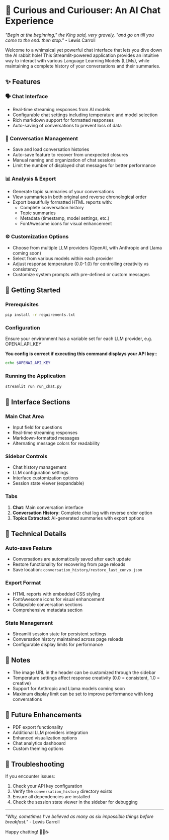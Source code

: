 # 🐇 Curious and Curiouser: An AI Chat Experience

*"Begin at the beginning," the King said, very gravely, "and go on till you come to the end: then stop."* - Lewis Carroll

Welcome to a whimsical yet powerful chat interface that lets you dive down the AI rabbit hole! This Streamlit-powered application provides an intuitive way to interact with various Language Learning Models (LLMs), while maintaining a complete history of your conversations and their summaries.

## ✨ Features

### 🗣️ Chat Interface
- Real-time streaming responses from AI models
- Configurable chat settings including temperature and model selection
- Rich markdown support for formatted responses
- Auto-saving of conversations to prevent loss of data

### 💾 Conversation Management
- Save and load conversation histories
- Auto-save feature to recover from unexpected closures
- Manual naming and organization of chat sessions
- Limit the number of displayed chat messages for better performance

### 📊 Analysis & Export
- Generate topic summaries of your conversations
- View summaries in both original and reverse chronological order
- Export beautifully formatted HTML reports with:
  - Complete conversation history
  - Topic summaries
  - Metadata (timestamp, model settings, etc.)
  - FontAwesome icons for visual enhancement

### ⚙️ Customization Options
- Choose from multiple LLM providers (OpenAI, with Anthropic and Llama coming soon)
- Select from various models within each provider
- Adjust response temperature (0.0-1.0) for controlling creativity vs consistency
- Customize system prompts with pre-defined or custom messages

## 🚀 Getting Started

### Prerequisites
```bash
pip install -r requirements.txt
```

### Configuration
Ensure your environment has a variable set for each LLM provider, e.g. OPENAI_API_KEY

**You config is correct if executing this command displays your API key:**:    

```bash
echo $OPENAI_API_KEY
```

### Running the Application
```bash
streamlit run run_chat.py
```

## 🎨 Interface Sections

### Main Chat Area
- Input field for questions
- Real-time streaming responses
- Markdown-formatted messages
- Alternating message colors for readability

### Sidebar Controls
- Chat history management
- LLM configuration settings
- Interface customization options
- Session state viewer (expandable)

### Tabs
1. **Chat**: Main conversation interface
2. **Conversation History**: Complete chat log with reverse order option
3. **Topics Extracted**: AI-generated summaries with export options

## 🔧 Technical Details

### Auto-save Feature
- Conversations are automatically saved after each update
- Restore functionality for recovering from page reloads
- Save location: `conversation_history/restore_last_convo.json`

### Export Format
- HTML reports with embedded CSS styling
- FontAwesome icons for visual enhancement
- Collapsible conversation sections
- Comprehensive metadata section

### State Management
- Streamlit session state for persistent settings
- Conversation history maintained across page reloads
- Configurable display limits for performance

## 📝 Notes
- The image URL in the header can be customized through the sidebar
- Temperature settings affect response creativity (0.0 = consistent, 1.0 = creative)
- Support for Anthropic and Llama models coming soon
- Maximum display limit can be set to improve performance with long conversations

## 🎯 Future Enhancements
- PDF export functionality
- Additional LLM providers integration
- Enhanced visualization options
- Chat analytics dashboard
- Custom theming options

## 🐛 Troubleshooting

If you encounter issues:
1. Check your API key configuration
2. Verify the `conversation_history` directory exists
3. Ensure all dependencies are installed
4. Check the session state viewer in the sidebar for debugging

---

*"Why, sometimes I've believed as many as six impossible things before breakfast."* - Lewis Carroll

Happy chatting! 🎩🐇☕

